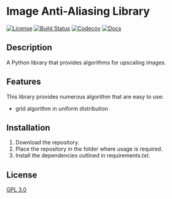 # Image Anti-Aliasing Library
[![License](https://img.shields.io/github/license/shengtanmao/image-anti-aliasing)](http://www.gnu.org/licenses/gpl-3.0.en.html)
[![Build Status](https://travis-ci.org/shengtanmao/image-anti-aliasing.svg?branch=master)](https://travis-ci.org/shengtanmao/image-anti-aliasing)
[![Codecov](https://img.shields.io/codecov/c/gh/shengtanmao/image-anti-aliasing)](https://codecov.io/gh/shengtanmao/image-anti-aliasing)
[![Docs](https://img.shields.io/readthedocs/image-anti-aliasing.svg)](https://image-anti-aliasing.readthedocs.io)

## Description
A Python library that provides algorithms for upscaling images.

## Features
This library provides numerous algorithm that are easy to use:
  - grid algorithm in uniform distribution

## Installation
1. Download the repository.
2. Place the repository in the folder where usage is required.
3. Install the dependencies outlined in requirements.txt.

## License
[GPL 3.0](http://www.gnu.org/licenses/gpl-3.0.en.html)